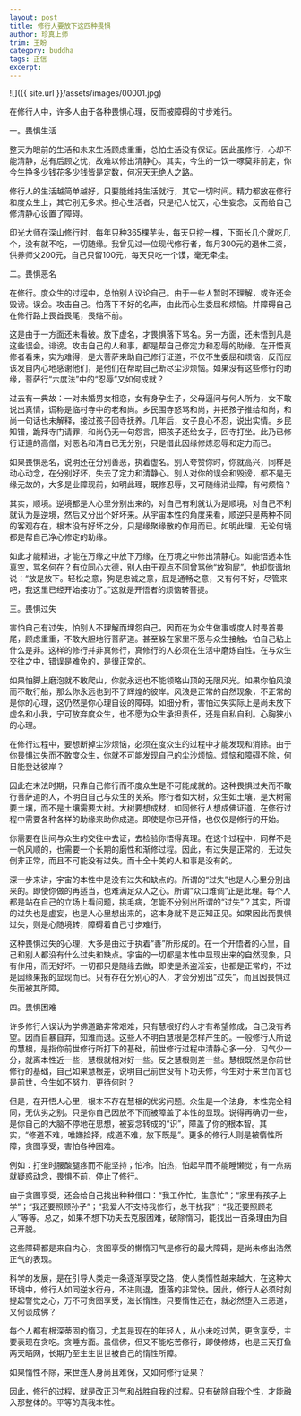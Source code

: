 ```yaml
---
layout: post
title: 修行人要放下这四种畏惧
author: 珍真上师
trim: 王盼
category: buddha
tags: 正信
excerpt:
---
```


![]({{ site.url }}/assets/images/00001.jpg)

在修行人中，许多人由于各种畏惧心理，反而被障碍的寸步难行。

一。畏惧生活

整天为眼前的生活和未来生活顾虑重重，总怕生活没有保证。因此虽修行，心却不能清静，总有后顾之忧，故难以修出清静心。其实，今生的一饮一啄莫非前定，你今生挣多少钱花多少钱皆是定数，何况天无绝人之路。

修行人的生活越简单越好，只要能维持生活就行，其它一切时间。精力都放在修行和度众生上，其它别无多求。担心生活者，只是杞人忧天，心生妄念，反而给自己修清静心设置了障碍。

印光大师在深山修行时，每年只种365棵芋头，每天只挖一棵，下面长几个就吃几个，没有就不吃，一切随缘。我曾见过一位现代修行者，每月300元的退休工资，供养师父200元，自己只留100元，每天只吃一个馍，毫无牵挂。

二。畏惧恶名

在修行。度众生的过程中，总怕别人议论自己。由于一些人暂时不理解，或许还会毁谤。误会。攻击自己。怕落下不好的名声，由此而心生委屈和烦恼。并障碍自己在修行路上畏首畏尾，畏缩不前。

这是由于一方面还未看破。放下虚名，才畏惧落下骂名。另一方面，还未悟到凡是这些误会。诽谤。攻击自己的人和事，都是帮自己修定力和忍辱的助缘。在开悟真修者看来，实为难得，是大菩萨来助自己修行证道，不仅不生委屈和烦恼，反而应该发自内心地感谢他们，是他们在帮助自己断尽尘沙烦恼。如果没有这些修行的助缘，菩萨行“六度法”中的“忍辱”又如何成就？

过去有一典故：一对未婚男女相恋，女有身孕生子，父母逼问与何人所为，女不敢说出真情，谎称是临村寺中的老和尚。乡民围寺怒骂和尚，并把孩子推给和尚，和尚一句话也未解释，接过孩子回寺抚养。几年后，女子良心不忍，说出实情。乡民知错，跪拜寺门请罪，和尚仍无一句怨言，把孩子还给女子，回寺打坐。此乃已修行证道的高僧，对恶名和清白已无分别，只是借此因缘修炼忍辱和定力而已。

如果畏惧恶名，说明还在分别善恶，执着虚名。别人夸赞你时，你就高兴，同样是动心动念，在分别好坏，失去了定力和清静心。别人对你的误会和毁谤，都不是无缘无故的，大多是业障现前，如明此理，既修忍辱，又可随缘消业障，有何烦恼？

其实，顺境。逆境都是人心里分别出来的，对自己有利就认为是顺境，对自己不利就认为是逆境，然后又分出个好坏来。从宇宙本性的角度来看，顺逆只是两种不同的客观存在，根本没有好坏之分，只是缘聚缘散的作用而已。如明此理，无论何境都是帮自己净心修定的助缘。

如此才能精进，才能在万缘之中放下万缘，在万境之中修出清静心。如能悟透本性真空，骂名何在？有位同心大德，别人由于观点不同曾骂他“放狗屁”。他却恢谐地说：“放是放下。轻松之意，狗是忠诚之意，屁是通畅之意，又有何不好，尽管来吧，我这里已经开始接功了。”这就是开悟者的烦恼转菩提。

三。畏惧过失

害怕自己有过失，怕别人不理解而埋怨自己，因而在为众生做事或度人时畏首畏尾，顾虑重重，不敢大胆地行菩萨道。甚至躲在家里不愿与众生接触，怕自己粘上什么是非。这样的修行并非真修行，真修行的人必须在生活中磨炼自性。在与众生交往之中，错误是难免的，是很正常的。

如果怕脚上磨泡就不敢爬山，你就永远也不能领略山顶的无限风光。如果你怕风浪而不敢行船，那么你永远也到不了辉煌的彼岸。风浪是正常的自然现象，不正常的是你的心理，这仍然是你心理自设的障碍。如细分析，害怕过失实际上是尚未放下虚名和小我，宁可放弃度众生，也不愿为众生承担责任，还是自私自利。心胸狭小的心理。

在修行过程中，要想断掉尘沙烦恼，必须在度众生的过程中才能发现和消除。由于你畏惧过失而不敢度众生，你就不可能发现自己的尘沙烦恼。烦恼和障碍不除，何日能登达彼岸？

因此在末法时期，只靠自己修行而不度众生是不可能成就的。这种畏惧过失而不敢行菩萨道的人，不明白自己与众生的关系。修行者如大树，众生如土壤，是大树需要土壤，而不是土壤需要大树。大树要想成材，如同修行人想成佛证道，在修行过程中需要各种各样的助缘来助你成道。即使是你已开悟，也仅仅是修行的开始。

你需要在世间与众生的交往中去证，去检验你悟得真理。在这个过程中，同样不是一帆风顺的，也需要一个长期的磨性和渐修过程。因此，有过失是正常的，无过失倒非正常，而且不可能没有过失。而十全十美的人和事是没有的。

深一步来讲，宇宙的本性中是没有过失和缺点的。所谓的“过失”也是人心里分别出来的。即使你做的再适当，也难满足众人之心。所谓“众口难调”正是此理。每个人都是站在自己的立场上看问题，挑毛病，怎能不分别出所谓的“过失”？其实，所谓的过失也是虚妄，也是人心里想出来的，这本身就不是正知正见。如果因此而畏惧过失，则是心随境转，障碍着自己寸步难行。

这种畏惧过失的心理，大多是由过于执着“善”所形成的。在一个开悟者的心里，自己和别人都没有什么过失和缺点。宇宙的一切都是本性中显现出来的自然现象，只有作用，而无好坏。一切都只是随缘去做，即使是杀盗淫妄，也都是正常的，不过是因缘果报的显现而已。只有存在分别心的人，才会分别出“过失”，而且因畏惧过失而被其所障。

四。畏惧困难

许多修行人误认为学佛道路非常艰难，只有慧根好的人才有希望修成，自己没有希望。因而自暴自弃，知难而退。这些人不明白慧根是怎样产生的。一般修行人所说的慧根，是指你前世修行所打下的基础，前世修行过程中清静心多一分，习气少一分，就离本性近一些，慧根就相对好一些。反之慧根则差一些。慧根既然是你前世修行的基础，自己如果慧根差，说明自己前世没有下功夫修，今生对于来世而言也是前世，今生如不努力，更待何时？

但是，在开悟人心里，根本不存在慧根的优劣问题。众生是一个法身，本性完全相同，无优劣之别。只是你自己因放不下而被障盖了本性的显现。说得再确切一些，是你自己的大脑不停地在思想，被妄念转成的“识”，障盖了你的根本智。其实，“修道不难，唯嫌捡择，成道不难，放下既是”。更多的修行人则是被惰性所障，贪图享受，害怕各种困难。

例如：打坐时腰酸腿疼而不能坚持；怕冷。怕热，怕起早而不能睡懒觉；有一点病就疑惑动念，畏惧不前，停止了修行。

由于贪图享受，还会给自己找出种种借口：“我工作忙，生意忙”；“家里有孩子上学”；“我还要照顾孙子”；“我爱人不支持我修行，总干扰我”；“我还要照顾老人”等等。总之，如果不想下功夫去克服困难，破除惰习，能找出一百条理由为自己开脱。

这些障碍都是来自内心，贪图享受的懒惰习气是修行的最大障碍，是尚未修出浩然正气的表现。

科学的发展，是在引导人类走一条逐渐享受之路，使人类惰性越来越大，在这种大环境中，修行人如同逆水行舟，不进则退，堕落的非常快。因此，修行人必须时刻提起警觉之心，万不可贪图享受，滋长惰性。只要惰性还在，就必然堕入三恶道，又何谈成佛？

每个人都有根深蒂固的惰习，尤其是现在的年轻人，从小未吃过苦，更贪享受，主要表现在贪吃。贪睡方面。虽信佛，但又不能吃苦修行，即使修炼，也是三天打鱼两天晒网，长期乃至生生世世被自己的惰性所障。

如果惰性不除，来世连人身尚且难保，又如何修行证果？

因此，修行的过程，就是改正习气和战胜自我的过程。只有破除自我个性，才能融入那整体的。平等的真我本性。
